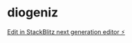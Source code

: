 # diogeniz

[Edit in StackBlitz next generation editor ⚡️](https://stackblitz.com/~/github.com/localseo365/diogeniz)